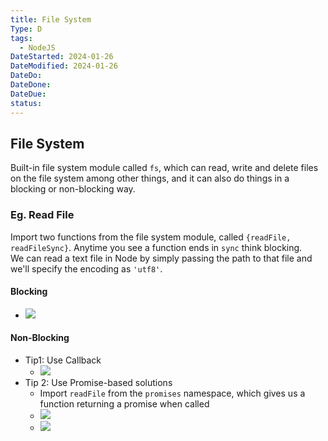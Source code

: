 ```yaml
---
title: File System
Type: D
tags:
  - NodeJS
DateStarted: 2024-01-26
DateModified: 2024-01-26
DateDo:
DateDone:
DateDue:
status:
---
```


## File System

Built-in file system module called `fs`, which can read, write and delete files on the file system among other things, and it can also do things in a blocking or non-blocking way.

### Eg. Read File

Import two functions from the file system module, called `{readFile, readFileSync}`. Anytime you see a function ends in `sync` think blocking.  
We can read a text file in Node by simply passing the path to that file and we'll specify the encoding as `'utf8'`.

#### Blocking

- ![](z-Assets/Pasted%20image%2020230301100205.png)

#### Non-Blocking

- Tip1: Use Callback
  - ![](z-Assets/Pasted%20image%2020230301100308.png)
- Tip 2: Use Promise-based solutions
  - Import `readFile` from the `promises` namespace, which gives us a function returning a promise when called
  - ![](z-Assets/Pasted%20image%2020230301100827.png)
  - ![](z-Assets/Pasted%20image%2020230301100907.png)
